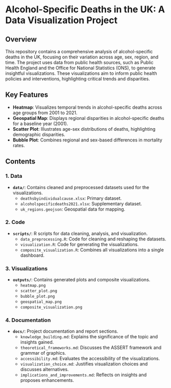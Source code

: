 # Alcohol-Specific Deaths in the UK: A Data Visualization Project

## Overview
This repository contains a comprehensive analysis of alcohol-specific deaths in the UK, focusing on their variation across age, sex, region, and time. The project uses data from public health sources, such as Public Health England and the Office for National Statistics (ONS), to generate insightful visualizations. These visualizations aim to inform public health policies and interventions, highlighting critical trends and disparities.

## Key Features
- **Heatmap**: Visualizes temporal trends in alcohol-specific deaths across age groups from 2001 to 2021.
- **Geospatial Map**: Displays regional disparities in alcohol-specific deaths for a baseline year (2001).
- **Scatter Plot**: Illustrates age-sex distributions of deaths, highlighting demographic disparities.
- **Bubble Plot**: Combines regional and sex-based differences in mortality rates.

## Contents
### **1. Data**
- **`data/`**: Contains cleaned and preprocessed datasets used for the visualizations.
  - `deathsbyindividualcause.xlsx`: Primary dataset.
  - `alcoholspecificdeaths2021.xlsx`: Supplementary dataset.
  - `uk_regions.geojson`: Geospatial data for mapping.

### **2. Code**
- **`scripts/`**: R scripts for data cleaning, analysis, and visualization.
  - `data_preprocessing.R`: Code for cleaning and reshaping the datasets.
  - `visualization.R`: Code for generating the visualizations.
  - `composite_visualization.R`: Combines all visualizations into a single dashboard.

### **3. Visualizations**
- **`outputs/`**: Contains generated plots and composite visualizations.
  - `heatmap.png`
  - `scatter_plot.png`
  - `bubble_plot.png`
  - `geospatial_map.png`
  - `composite_visualization.png`

### **4. Documentation**
- **`docs/`**: Project documentation and report sections.
  - `knowledge_building.md`: Explains the significance of the topic and insights gained.
  - `theoretical_frameworks.md`: Discusses the ASSERT framework and grammar of graphics.
  - `accessibility.md`: Evaluates the accessibility of the visualizations.
  - `visualization_choice.md`: Justifies visualization choices and discusses alternatives.
  - `implications_and_improvements.md`: Reflects on insights and proposes enhancements.
